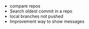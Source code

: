 - compare repos
- Search oldest commit in a repo
- local branches not pushed
- Improvement way to show messages
